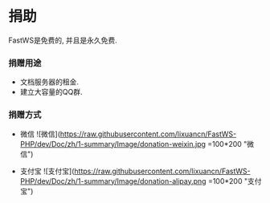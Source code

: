 # 捐助
FastWS是免费的, 并且是永久免费. 
 
### 捐赠用途
- 文档服务器的租金.
- 建立大容量的QQ群.

### 捐赠方式
- 微信
![微信](https://raw.githubusercontent.com/lixuancn/FastWS-PHP/dev/Doc/zh/1-summary/Image/donation-weixin.jpg =100*200 "微信")

- 支付宝
![支付宝](https://raw.githubusercontent.com/lixuancn/FastWS-PHP/dev/Doc/zh/1-summary/Image/donation-alipay.png =100*200 "支付宝")
